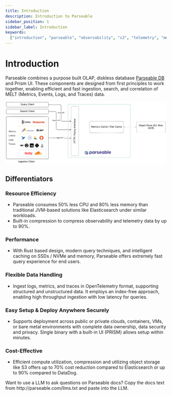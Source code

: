 ```yaml
---
title: Introduction
description: Introduction to Parseable
sidebar_position: 1
sidebar_label: Introduction
keywords:
  ["introduction", "parseable", "observability", "s3", "telemetry", "metrics", "logs", "traces"]
---
```


# Introduction

Parseable combines a purpose built OLAP, diskless database [Parseable DB](https://github.com/parseablehq/parseable) and Prism UI. These components are designed from first principles to work together, enabling efficient and fast ingestion, search, and correlation of MELT (Metrics, Events, Logs, and Traces) data.

![](./static/intro-image.png)

## Differentiators
### Resource Efficiency
- Parseable consumes 50% less CPU and 80% less memory than traditional JVM-based solutions like Elasticsearch under similar workloads. 
- Built-in compression to compress observability and telemetry data by up to 90%. 

### Performance
- With Rust based design, modern query techniques, and intelligent caching on SSDs / NVMe and memory, Parseable offers extremely fast query experience for end users.

### Flexible Data Handling
- Ingest logs, metrics, and traces in OpenTelemetry format, supporting structured and unstructured data. It employs an index-free approach, enabling high throughput ingestion with low latency for queries.

### Easy Setup & Deploy Anywhere Securely
- Supports deployment across public or private clouds, containers, VMs, or bare metal environments with complete data ownership, data security and privacy. Single binary with a built-in UI (PRISM) allows setup within minutes.

### Cost-Effective
- Efficient compute utilization, compression and utilizing object storage like S3 offers up to 70% cost reduction compared to Elasticsearch or up to 90% compared to DataDog.


<Callout type="info">
Want to use a LLM to ask questions on Parseable docs? Copy the docs text from http://parseable.com/llms.txt and paste into the LLM.
</Callout>
